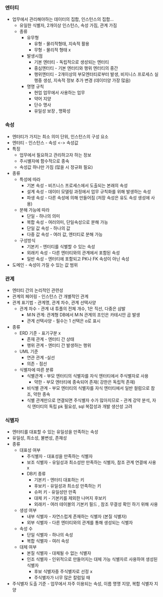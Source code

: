 ### 엔터티

- 업무에서 관리해야하는 데이터의 집합, 인스턴스의 집합...
  - 유일한 식별자, 2개이상 인스턴스, 속성 가짐, 관계 가짐
  - 종류
    - 유무형
      - 유형 - 물리적형태, 지속적 활용
      - 무형 - 물리적 형태 x
    - 발생시점
      - 기본 엔터티 - 독립적으로 생성되는 엔터티
      - 중심엔터티 - 기본 엔터티와 행위 엔터티의 중간
      - 행위엔터티 - 2개이상의 부모엔터티로부터 발생, 비지니스 프로세스 실행중 생성, 지속적 정보 추가 변경 (데이터양 가장 많음)
    - 명명 규칙
      - 현업 업무에서 사용하는 업무
      - 약어 지양
      - 단수 명사
      - 유일성 보장 , 명확성



### 속성

- 엔터티가 가지는 최소 의미 단위, 인스턴스의 구성 요소
- 엔터티 - 인스턴스 - 속성 <-> 속성값
- 특징
  - 업무에서 필요하고 관리하고자 하는 정보
  - 주시별자에 함수적으로 종속
  - 속성값 하나만 가짐 (많을 시 정규화 필요)
- 종류
  - 특성에 따라
    - 기본 속성 - 비즈니스 프로세스에서 도출되는 본래의 속성
    - 설계 속성 - 데이터 모델링 과정에서 업무 규칙화를 위해 발생하는 속성
    - 파생 속성 - 다른 속성에 의해 만들어짐 (저장 속성은 유도 속성 생성에 사용)
  - 분해 가능에 따라
    - 단일 - 하나의 의미
    - 복합 속성 - 여러의미, 단일속성으로 분해 가능
    - 단일 값 속성 - 하나의 값
    - 다중 값 속성 - 여러 값, 엔터티로 분해 가능
  - 구성방식 
    - 기본키 - 엔터티를 식별할 수 있는 속성
    - 외래키 속성 - 다른 엔터티와의 관계에서 포함된 속성
    - 일반 속성 - 엔터티에 포함되고 PK나 FK 속성이 아닌 속성
- 도메인 - 속성이 가질 수 있는 값 범위





### 관계 

- 엔터티 간의 논리적인 관련성
- 관계의 페어링 - 인스턴스 간 개별적인 관계
- 관계 표기법 - 관계명, 관계 차수, 관계 선택사양
  - 관계 차수 - 관계 내 튜플의 전체 개수, 1은 직선, 다중은 삼발
    - M:N 관계: 관계형 DB에서 M:N 관계의 조인은 카테시안 곱 발생
    - 관계 선택사양 - 필수는 1 선택은 o로 표시
- 종류
  - ERD 기준 - 표기구분 x
    - 존재 관계 - 엔터티 간 상태
    - 행위 관계 - 엔터티 간 발생하는 행위
  - UML 기준
    - 연관 관계 -실선
    - 의존 - 점선
  - 식별자에 따른 분류
    - 식별관계 - 부모 엔터티의 식별자를 자식 엔터티에서 주식별자로 사용
      - 약한 - 부모 엔터티에 종속되어 존재( 강한은 독립적 존재)
    - 비식별 관계 - 부모 엔터티의 식별자를 자식 엔터티에서 일반 컬럼으로 참조, 약한 종속
    - 식별 관계만으로 연결되면 주식별자 수가 많아지므로 - 관계 강약 분석, 자식 엔터티의 독립 pk 필요성, sql 복잡성과 개발 생산성 고려



### 식별자 

- 엔터티를 대표할 수 있는 유일성을 만족하는 속성
- 유일성, 최소성, 불변성, 존재성
- 종류
  - 대표성 여부
    - 주식별자 - 대표성을 만족하는 식별자
    - 보조 식별자 - 유일성과 최소성만 만족하는 식별자, 참조 관계 연결에 사용 x
    - DB키 종류
      - 기본키 - 엔터티 대표하는 키
      - 후보키 - 유일성과 최소성 만족하는 키
      - 슈퍼 키 - 유일성만 만족
      - 대체 키 - 기본키를 제외한 나머지 후보키
      - 외래키 - 여러 테이블의 기본키 필드 , 참조 무결성 확인 하기 위해 사용
  - 생성 여부 
    - 내부 식별자 - 자연스럽게 존재하는 식별자 (본질 식별자)
    - 외부 식별자 - 다른 엔터티와의 관계를 통해 생성되는 식별자
  - 속성 수
    - 단일 식별자 - 하나의 속성
    - 복합 식별자 - 여러 속성
  - 대체 여부
    - 본질 식별자 - 대체될 수 없는 식별자
    - 인조 식별자 - 인위적으로 만들어지는 대체 가능 식별자르 사용하여 생성된 식별자
      - 후보 식별자중 주식별자로 선정 x
      - 주식별자가 너무 많은 칼럼일 때
- 주식별자 도출 기준 - 업무에서 자주 이용되는 속성, 이름 명명 지양, 복합 식별자 지양